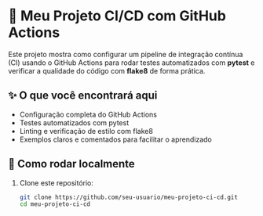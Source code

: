 # 🚀 Meu Projeto CI/CD com GitHub Actions

Este projeto mostra como configurar um pipeline de integração contínua (CI) usando o GitHub Actions para rodar testes automatizados com **pytest** e verificar a qualidade do código com **flake8** de forma prática.

## ✨ O que você encontrará aqui

- Configuração completa do GitHub Actions
- Testes automatizados com pytest
- Linting e verificação de estilo com flake8
- Exemplos claros e comentados para facilitar o aprendizado

## 🔧 Como rodar localmente

1. Clone este repositório:
   ```bash
   git clone https://github.com/seu-usuario/meu-projeto-ci-cd.git
   cd meu-projeto-ci-cd


